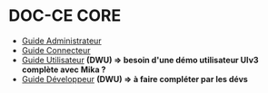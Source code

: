 # DOC-CE CORE

- [Guide Administrateur](guide-administration)
- [Guide Connecteur](guide-connecteurs)
- [Guide Utilisateur](guide-utilisation) **(DWU) => besoin d'une démo utilisateur UIv3 complète avec Mika ?**
- [Guide Développeur](guide-developpement) **(DWU) => à faire compléter par les dévs**
